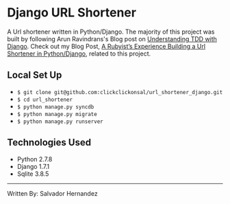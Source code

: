 # Django URL Shortener

A Url shortener written in Python/Django.
The majority of this project was built by following Arun Ravindrans's Blog post on 
[Understanding TDD with Django](http://arunrocks.com/understanding-tdd-with-django/).
Check out my Blog Post, [A Rubyist’s Experience Building a Url Shortener in Python/Django](https://medium.com/@clickclickonsal/a-rubyists-experience-building-a-url-shortener-in-python-django-25a3903f2875), related to this project. 

## Local Set Up
* ```$ git clone git@github.com:clickclickonsal/url_shortener_django.git```
* ```$ cd url_shortener```
* ```$ python manage.py syncdb```
* ```$ python manage.py migrate```
* ```$ python manage.py runserver```

## Technologies Used
* Python 2.7.8
* Django 1.7.1
* Sqlite 3.8.5

---
Written By: Salvador Hernandez
